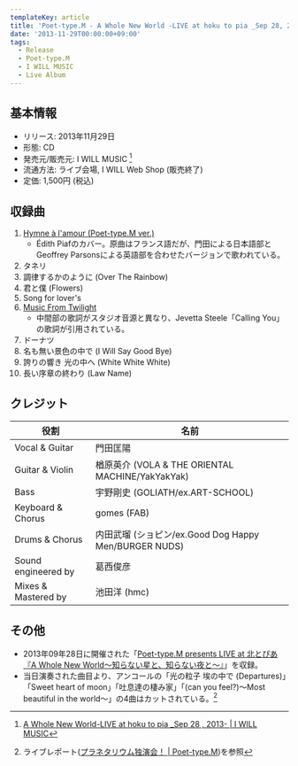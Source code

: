 ```yaml
---
templateKey: article
title: 'Poet-type.M - A Whole New World -LIVE at hoku to pia _Sep 28, 2013-'
date: '2013-11-29T00:00:00+09:00'
tags:
  - Release
  - Poet-type.M
  - I WILL MUSIC
  - Live Album
---
```

## 基本情報

* リリース: 2013年11月29日
* 形態: CD
* 発売元/販売元: I WILL MUSIC [^1]
* 流通方法: ライブ会場, I WILL Web Shop (販売終了)
* 定価: 1,500円 (税込)

## 収録曲

1. [Hymne à l'amour (Poet-type.M ver.)­](/articles/2013-11-29-000001)
   * Édith Piafのカバー。原曲はフランス語だが、門田による日本語部とGeoffrey Parsonsによる英語部を合わせたバージョンで歌われている。
1. タネリ
1. 調律するかのように (Over The Rainbow)
1. 君と僕 (Flowers)
1. Song for lover's
1. [Music From Twilight](/articles/2009-08-05-000001)
   * 中間部の歌詞がスタジオ音源と異なり、Jevetta Steele「Calling You」の歌詞が引用されている。
1. ドーナツ
1. 名も無い景色の中で (I Will Say Good Bye)
1. 誇りの響き 光の中へ (White White White)
1. 長い序章の終わり (Law Name)

## クレジット

役割 | 名前
-|-
Vocal & Guitar | 門田匡陽
Guitar & Violin | 楢原英介 (VOLA & THE ORIENTAL MACHINE/YakYakYak)
Bass | 宇野剛史 (GOLIATH/ex.ART-SCHOOL)
Keyboard & Chorus | gomes (FAB)
Drums & Chorus | 内田武瑠 (ショピン/ex.Good Dog Happy Men/BURGER NUDS)
Sound engineered by | 葛西俊彦
Mixes & Mastered by | 池田洋 (hmc)

## その他

* 2013年09年28日に開催された「[Poet-type.M presents LIVE at 北とぴあ『A Whole New World～知らない星と、知らない夜と～』](/articles/2013-09-28-000000)」を収録。
* 当日演奏された曲目より、アンコールの「光の粒子 埃の中で (Departures)」「Sweet heart of moon」「吐息達の棲み家」「(can you feel?)〜Most beautiful in the world〜」の4曲はカットされている。[^2]

[^1]: [A Whole New World-LIVE at hoku to pia _Sep 28 , 2013- | I WILL MUSIC](http://iwm-web.com/release/a-whole-new-world-live-at-hoku-to-pia-_sep-28-2013)

[^2]: ライブレポート([プラネタリウム独演会！ | Poet-type.M](http://ptm-net.com/report/2013/09/30/715))を参照
